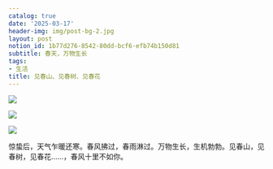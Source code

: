 ```yaml
---
catalog: true
date: '2025-03-17'
header-img: img/post-bg-2.jpg
layout: post
notion_id: 1b77d276-8542-80dd-bcf6-efb74b150d81
subtitle: 春天，万物生长
tags:
- 生活
title: 见春山、见春树、见春花
---
```


![](https://cdn.jsdelivr.net/gh/iajiao/picx@master/img/in-post/5724a95ac227850038bfbe1b8c0da734.png)


![](https://cdn.jsdelivr.net/gh/iajiao/picx@master/img/in-post/b056eb8b3e0ef0f954953894516b381f.png)


![](https://cdn.jsdelivr.net/gh/iajiao/picx@master/img/in-post/f2eafa59b95f346e016e7f5a0b3f784d.png)


惊蛰后，天气乍暖还寒。春风拂过，春雨淋过。万物生长，生机勃勃。见春山，见春树，见春花……，春风十里不如你。